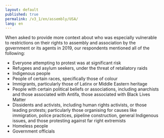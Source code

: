 ```yaml
---
layout: default
published: true
permalink: /v3_1/en/assembly/USA/
lang: en
---
```

When asked to provide more context about who was especially vulnerable to restrictions on their rights to assembly and association by the government or its agents in 2019, our respondents mentioned all of the following:

- Everyone attempting to protest was at significant risk
- Refugees and asylum seekers, under the threat of retaliatory raids  
- Indigenous people
- People of certain races, specifically those of colour 
- Immigrants, particularly those of Latinx or Middle Eastern heritage  
- People with certain political beliefs or associations, including anarchists and those associated with Antifa, those associated with Black Lives Matter 
- Dissidents and activists, including human rights activists, or those leading protests; particularly those organising for causes like immigration, police practices, pipeline construction, general Indigenous issues, and those protesting against far right extremists  
- Homeless people
- Government officials
